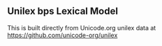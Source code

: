 Unilex bps Lexical Model
----------------------

This is built directly from Unicode.org unilex data at
https://github.com/unicode-org/unilex
